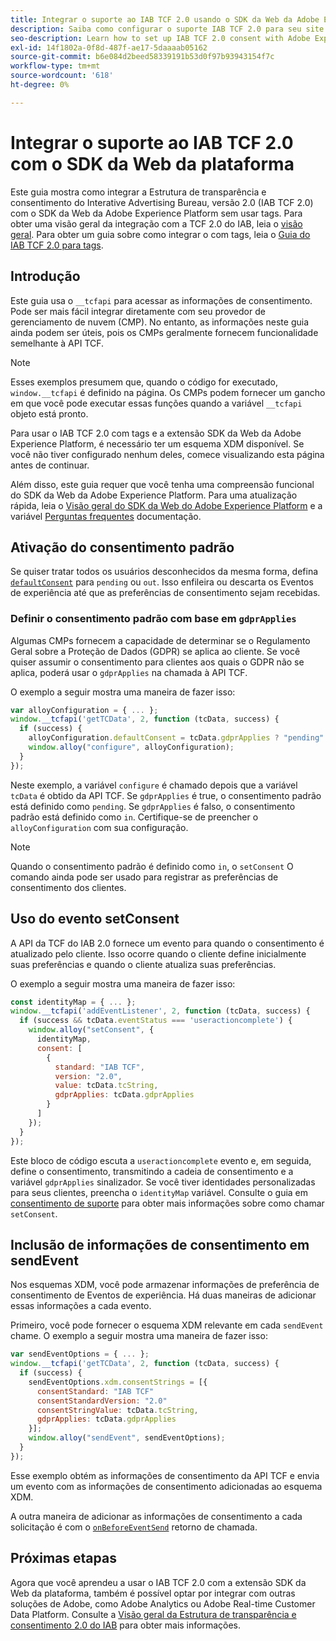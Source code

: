 ```yaml
---
title: Integrar o suporte ao IAB TCF 2.0 usando o SDK da Web da Adobe Experience Platform
description: Saiba como configurar o suporte IAB TCF 2.0 para seu site sem usar tags.
seo-description: Learn how to set up IAB TCF 2.0 consent with Adobe Experience Platform Web SDK
exl-id: 14f1802a-0f8d-487f-ae17-5daaaab05162
source-git-commit: b6e084d2beed58339191b53d0f97b93943154f7c
workflow-type: tm+mt
source-wordcount: '618'
ht-degree: 0%

---
```


# Integrar o suporte ao IAB TCF 2.0 com o SDK da Web da plataforma

Este guia mostra como integrar a Estrutura de transparência e consentimento do Interative Advertising Bureau, versão 2.0 (IAB TCF 2.0) com o SDK da Web da Adobe Experience Platform sem usar tags. Para obter uma visão geral da integração com a TCF 2.0 do IAB, leia o [visão geral](./overview.md). Para obter um guia sobre como integrar o com tags, leia o [Guia do IAB TCF 2.0 para tags](./with-tags.md).

## Introdução

Este guia usa o `__tcfapi` para acessar as informações de consentimento. Pode ser mais fácil integrar diretamente com seu provedor de gerenciamento de nuvem (CMP). No entanto, as informações neste guia ainda podem ser úteis, pois os CMPs geralmente fornecem funcionalidade semelhante à API TCF.

>[!NOTE]
>
>Esses exemplos presumem que, quando o código for executado, `window.__tcfapi` é definido na página. Os CMPs podem fornecer um gancho em que você pode executar essas funções quando a variável `__tcfapi` objeto está pronto.

Para usar o IAB TCF 2.0 com tags e a extensão SDK da Web da Adobe Experience Platform, é necessário ter um esquema XDM disponível. Se você não tiver configurado nenhum deles, comece visualizando esta página antes de continuar.

Além disso, este guia requer que você tenha uma compreensão funcional do SDK da Web da Adobe Experience Platform. Para uma atualização rápida, leia o [Visão geral do SDK da Web do Adobe Experience Platform](../../home.md) e a variável [Perguntas frequentes](../../faq.md) documentação.

## Ativação do consentimento padrão

Se quiser tratar todos os usuários desconhecidos da mesma forma, defina [`defaultConsent`](/help/web-sdk/commands/configure/defaultconsent.md) para `pending` ou `out`. Isso enfileira ou descarta os Eventos de experiência até que as preferências de consentimento sejam recebidas.

### Definir o consentimento padrão com base em `gdprApplies`

Algumas CMPs fornecem a capacidade de determinar se o Regulamento Geral sobre a Proteção de Dados (GDPR) se aplica ao cliente. Se você quiser assumir o consentimento para clientes aos quais o GDPR não se aplica, poderá usar o `gdprApplies` na chamada à API TCF.

O exemplo a seguir mostra uma maneira de fazer isso:

```javascript
var alloyConfiguration = { ... };
window.__tcfapi('getTCData', 2, function (tcData, success) {
  if (success) {
    alloyConfiguration.defaultConsent = tcData.gdprApplies ? "pending" : "in";
    window.alloy("configure", alloyConfiguration);
  }
});
```

Neste exemplo, a variável `configure` é chamado depois que a variável `tcData` é obtido da API TCF. Se `gdprApplies` é true, o consentimento padrão está definido como `pending`. Se `gdprApplies` é falso, o consentimento padrão está definido como `in`. Certifique-se de preencher o `alloyConfiguration` com sua configuração.

>[!NOTE]
>
>Quando o consentimento padrão é definido como `in`, o `setConsent` O comando ainda pode ser usado para registrar as preferências de consentimento dos clientes.

## Uso do evento setConsent

A API da TCF do IAB 2.0 fornece um evento para quando o consentimento é atualizado pelo cliente. Isso ocorre quando o cliente define inicialmente suas preferências e quando o cliente atualiza suas preferências.

O exemplo a seguir mostra uma maneira de fazer isso:

```javascript
const identityMap = { ... };
window.__tcfapi('addEventListener', 2, function (tcData, success) {
  if (success && tcData.eventStatus === 'useractioncomplete') {
    window.alloy("setConsent", {
      identityMap,
      consent: [
        {
          standard: "IAB TCF",
          version: "2.0",
          value: tcData.tcString,
          gdprApplies: tcData.gdprApplies
        }
      ]
    });
  }
});
```

Este bloco de código escuta a `useractioncomplete` evento e, em seguida, define o consentimento, transmitindo a cadeia de consentimento e a variável `gdprApplies` sinalizador. Se você tiver identidades personalizadas para seus clientes, preencha o `identityMap` variável. Consulte o guia em [consentimento de suporte](../../consent/supporting-consent.md) para obter mais informações sobre como chamar `setConsent`.

## Inclusão de informações de consentimento em sendEvent

Nos esquemas XDM, você pode armazenar informações de preferência de consentimento de Eventos de experiência. Há duas maneiras de adicionar essas informações a cada evento.

Primeiro, você pode fornecer o esquema XDM relevante em cada `sendEvent` chame. O exemplo a seguir mostra uma maneira de fazer isso:

```javascript
var sendEventOptions = { ... };
window.__tcfapi('getTCData', 2, function (tcData, success) {
  if (success) {
    sendEventOptions.xdm.consentStrings = [{
      consentStandard: "IAB TCF"
      consentStandardVersion: "2.0"
      consentStringValue: tcData.tcString,
      gdprApplies: tcData.gdprApplies
    }];
    window.alloy("sendEvent", sendEventOptions);
  }
});
```

Esse exemplo obtém as informações de consentimento da API TCF e envia um evento com as informações de consentimento adicionadas ao esquema XDM.

A outra maneira de adicionar as informações de consentimento a cada solicitação é com o [`onBeforeEventSend`](/help/web-sdk/commands/configure/onbeforeeventsend.md) retorno de chamada.

## Próximas etapas

Agora que você aprendeu a usar o IAB TCF 2.0 com a extensão SDK da Web da plataforma, também é possível optar por integrar com outras soluções de Adobe, como Adobe Analytics ou Adobe Real-time Customer Data Platform. Consulte a [Visão geral da Estrutura de transparência e consentimento 2.0 do IAB](./overview.md) para obter mais informações.
